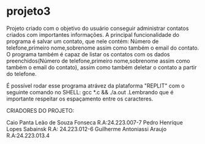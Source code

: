 # projeto3
Projeto criado com o objetivo do usuário conseguir administrar contatos criados com importantes informações.
A principal funcionalidade do programa é salvar um contato, que nele contém: Número de telefone,primeiro nome,sobrenome assim como também o email do contato.
O programa também é capaz de listar os contatos com os dados preenchidos(Número de telefone,primeiro nome,sobrenome assim como também o email do contato), assim como também deletar o contato a partir do telefone.

É possível rodar esse programa atrávez da plataforma "REPLIT" com o seguinte comando no SHELL: gcc *.c && ./a.out .Lembrando que é importante respeitar os espaçamento entre os caracteres.

CRIADORES DO PROJETO:

Caio Panta Leão de Souza Fonseca R.A:24.223.007-7
Pedro Henrique Lopes Sabainsk R.A: 24.223.012-6
Guilherme Antoniassi Araujo R.A:24.223.013.4

 
